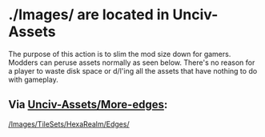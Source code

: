 # ./Images/ are located in Unciv-Assets

The purpose of this action is to slim the mod size down for gamers. Modders can peruse assets normally as seen below. There's no reason for a player to waste disk space or d/l'ing all the assets that have nothing to do with gameplay.

## Via [Unciv-Assets/More-edges](https://github.com/hackedpassword/Unciv-Assets/tree/main/Mods/More-edges):

[/Images/TileSets/HexaRealm/Edges/](https://github.com/hackedpassword/Unciv-Assets/tree/main/Mods/More-edges/Images/TileSets/HexaRealm/Edges)
